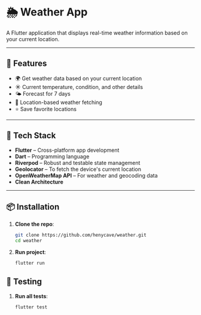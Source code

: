 # 🌦️ Weather App

A Flutter application that displays real-time weather information based on your current location.

---

## 🚀 Features

- 🌍 Get weather data based on your current location
- ☀️ Current temperature, condition, and other details
- 🌤️ Forecast for 7 days
- 📍 Location-based weather fetching
- ⭐️ Save favorite locations

---

## 🧰 Tech Stack

- **Flutter** – Cross-platform app development
- **Dart** – Programming language
- **Riverpod** – Robust and testable state management
- **Geolocator** – To fetch the device's current location
- **OpenWeatherMap API** – For weather and geocoding data
- **Clean Architecture**

---

## 📦 Installation

1. **Clone the repo**:
   ```bash
   git clone https://github.com/henycave/weather.git
   cd weather
2. **Run project**:
   ```bash
   flutter run

## 🧪 Testing

1. **Run all tests**:
   ```bash
   flutter test
